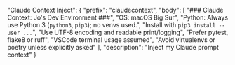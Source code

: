 "Claude Context Inject": {
  "prefix": "claudecontext",
  "body": [
    "### Claude Context: Jo's Dev Environment ###",
    "OS: macOS Big Sur",
    "Python: Always use Python 3 (`python3`, `pip3`); no venvs used.",
    "Install with `pip3 install --user ...`",
    "Use UTF-8 encoding and readable print/logging",
    "Prefer pytest, flake8 or ruff",
    "VSCode terminal usage assumed",
    "Avoid virtualenvs or poetry unless explicitly asked"
  ],
  "description": "Inject my Claude prompt context"
}
